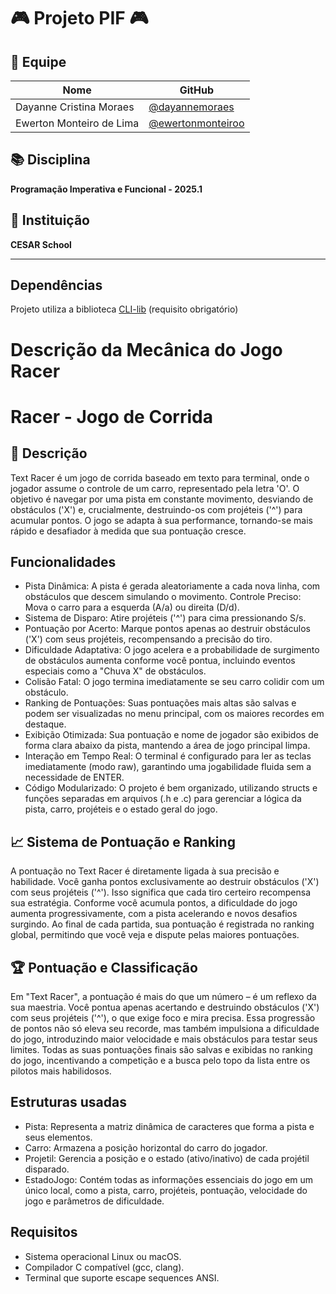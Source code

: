 # 🎮 **Projeto PIF** 🎮


## 👥 **Equipe**

| Nome                      | GitHub                                                   |
|----------------------------|----------------------------------------------------------|
| Dayanne Cristina Moraes      | [@dayannemoraes](https://github.com/dayannemoraes)                      |
| Ewerton Monteiro de Lima    | [@ewertonmonteiroo](https://github.com/ewertonmonteiroo/)                      |


## 📚 **Disciplina**
**Programação Imperativa e Funcional - 2025.1**

## 🏫 **Instituição**
**CESAR School**

---

## Dependências
Projeto utiliza a biblioteca [CLI-lib](https://github.com/tgfb/cli-lib) (requisito obrigatório)

# Descrição da Mecânica do Jogo Racer

#  Racer - Jogo de Corrida

## 📝 Descrição

Text Racer é um jogo de corrida baseado em texto para terminal, onde o jogador assume o controle de um carro, representado pela letra 'O'. O objetivo é navegar por uma pista em constante movimento, desviando de obstáculos ('X') e, crucialmente, destruindo-os com projéteis ('^') para acumular pontos. O jogo se adapta à sua performance, tornando-se mais rápido e desafiador à medida que sua pontuação cresce.

## Funcionalidades

- Pista Dinâmica: A pista é gerada aleatoriamente a cada nova linha, com obstáculos que descem simulando o movimento.
Controle Preciso: Mova o carro para a esquerda (A/a) ou direita (D/d).
- Sistema de Disparo: Atire projéteis ('^') para cima pressionando S/s.
- Pontuação por Acerto: Marque pontos apenas ao destruir obstáculos ('X') com seus projéteis, recompensando a precisão do tiro.
- Dificuldade Adaptativa: O jogo acelera e a probabilidade de surgimento de obstáculos aumenta conforme você pontua, incluindo eventos especiais como a "Chuva X" de obstáculos.
- Colisão Fatal: O jogo termina imediatamente se seu carro colidir com um obstáculo.
- Ranking de Pontuações: Suas pontuações mais altas são salvas e podem ser visualizadas no menu principal, com os maiores recordes em destaque.
- Exibição Otimizada: Sua pontuação e nome de jogador são exibidos de forma clara abaixo da pista, mantendo a área de jogo principal limpa.
- Interação em Tempo Real: O terminal é configurado para ler as teclas imediatamente (modo raw), garantindo uma jogabilidade fluida sem a necessidade de ENTER.
- Código Modularizado: O projeto é bem organizado, utilizando structs e funções separadas em arquivos (.h e .c) para gerenciar a lógica da pista, carro, projéteis e o estado geral do jogo.

## 📈 Sistema de Pontuação e Ranking

A pontuação no Text Racer é diretamente ligada à sua precisão e habilidade. Você ganha pontos exclusivamente ao destruir obstáculos ('X') com seus projéteis ('^'). Isso significa que cada tiro certeiro recompensa sua estratégia. Conforme você acumula pontos, a dificuldade do jogo aumenta progressivamente, com a pista acelerando e novos desafios surgindo. Ao final de cada partida, sua pontuação é registrada no ranking global, permitindo que você veja e dispute pelas maiores pontuações.

## 🏆 Pontuação e Classificação

Em "Text Racer", a pontuação é mais do que um número – é um reflexo da sua maestria. Você pontua apenas acertando e destruindo obstáculos ('X') com seus projéteis ('^'), o que exige foco e mira precisa. Essa progressão de pontos não só eleva seu recorde, mas também impulsiona a dificuldade do jogo, introduzindo maior velocidade e mais obstáculos para testar seus limites. Todas as suas pontuações finais são salvas e exibidas no ranking do jogo, incentivando a competição e a busca pelo topo da lista entre os pilotos mais habilidosos.

## Estruturas usadas

- Pista: Representa a matriz dinâmica de caracteres que forma a pista e seus elementos.
- Carro: Armazena a posição horizontal do carro do jogador.
- Projetil: Gerencia a posição e o estado (ativo/inativo) de cada projétil disparado.
- EstadoJogo: Contém todas as informações essenciais do jogo em um único local, como a pista, carro, projéteis, pontuação, velocidade do jogo e parâmetros de dificuldade.

## Requisitos

- Sistema operacional Linux ou macOS.
- Compilador C compatível (gcc, clang).
- Terminal que suporte escape sequences ANSI.
